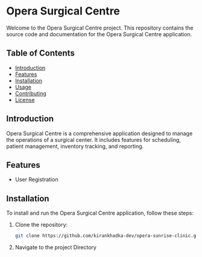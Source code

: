 # Opera Surgical Centre

Welcome to the Opera Surgical Centre project. This repository contains the source code and documentation for the Opera Surgical Centre application.

## Table of Contents

- [Introduction](#introduction)
- [Features](#features)
- [Installation](#installation)
- [Usage](#usage)
- [Contributing](#contributing)
- [License](#license)

## Introduction

Opera Surgical Centre is a comprehensive application designed to manage the operations of a surgical center. It includes features for scheduling, patient management, inventory tracking, and reporting.

## Features

- User Registration

## Installation

To install and run the Opera Surgical Centre application, follow these steps:

1. Clone the repository:

   ```bash
   git clone https://github.com/kirankhadka-dev/opera-sunrise-clinic.git
   ```

2. Navigate to the project Directory
